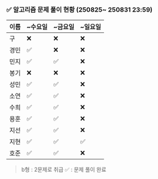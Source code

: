 ### ✅ 알고리즘 문제 풀이 현황 (250825~ 250831 23:59)

| 이름   | ~수요일 | ~금요일 | ~일요일 | 
|--------|--------|--------|--------|
| 구     | ❌      | ❌     | ❌     | 
| 경민   | ✅      | ❌     | ❌     |
| 민지   | ✅      | ✅     | ❌     | 
| 봉기   | ❌      | ❌     | ❌     |
| 성민   | ✅      | ✅     | ❌     |
| 소연   | ✅      | ✅     | ❌     | 
| 수희   | ✅      | ✅     | ❌     |
| 용훈   | ✅      | ✅     | ❌     |
| 지선   | ✅      | ✅     | ❌     |
| 지현   | ✅      | ✅     | ✅     |
| 호준   | ✅      | ✅     | ❌     | 

> b형 : 2문제로 취급
> ✅ : 문제 풀이 완료
